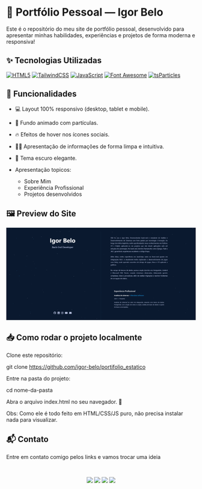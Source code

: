 # 🌟 Portfólio Pessoal — Igor Belo

Este é o repositório do meu site de portfólio pessoal, desenvolvido para apresentar minhas habilidades, experiências e projetos de forma moderna e responsiva!

## ✨ Tecnologias Utilizadas

[![HTML5](https://img.shields.io/badge/HTML5-E34F26?style=for-the-badge&logo=html5&logoColor=white)](https://developer.mozilla.org/en-US/docs/Web/HTML)
[![TailwindCSS](https://img.shields.io/badge/TailwindCSS-38B2AC?style=for-the-badge&logo=tailwind-css&logoColor=white)](https://tailwindcss.com/)
[![JavaScript](https://img.shields.io/badge/JavaScript-F7DF1E?style=for-the-badge&logo=javascript&logoColor=black)](https://developer.mozilla.org/en-US/docs/Web/JavaScript)
[![Font Awesome](https://img.shields.io/badge/Font_Awesome-528DD7?style=for-the-badge&logo=fontawesome&logoColor=white)](https://fontawesome.com/)
[![tsParticles](https://img.shields.io/badge/tsParticles-007ACC?style=for-the-badge&logo=typescript&logoColor=white)](https://particles.js.org/)


## 🎨 Funcionalidades

- 💻 Layout 100% responsivo (desktop, tablet e mobile).

- 🌌 Fundo animado com partículas.

- 🔥 Efeitos de hover nos ícones sociais.

- 👨‍💻 Apresentação de informações de forma limpa e intuitiva.

- 🌙 Tema escuro elegante.


- Apresentação topicos:
  - Sobre Mim
  - Experiência Profissional
  - Projetos desenvolvidos

## 🖼️ Preview do Site

![Captura de tela do Gerador de Inserts](images/printsite.png)


## 📥 Como rodar o projeto localmente

Clone este repositório:

git clone https://github.com/igor-belo/portifolio_estatico

Entre na pasta do projeto:

cd nome-da-pasta

Abra o arquivo index.html no seu navegador. 🚀

Obs: Como ele é todo feito em HTML/CSS/JS puro, não precisa instalar nada para visualizar.



## 📬 Contato
Entre em contato comigo pelos links e vamos trocar uma ideia

&nbsp;&nbsp;&nbsp;

<div align="center"> 
  <a href="https://www.linkedin.com/in/igor-belo/" target="_blank"><img src="https://img.shields.io/badge/LinkedIn-0077B5?style=for-the-badge&logo=linkedin&logoColor=white"  target="_blank"></a> 
  <a href="https://www.instagram.com/igor_belo.py/" target="_blank"><img src="https://img.shields.io/badge/Instagram-E4405F?style=for-the-badge&logo=instagram&logoColor=white"></a>
  <a href="mailto:igorbello170@gmail.com"> <img src="https://img.shields.io/badge/-Gmail-%23333?style=for-the-badge&logo=gmail&logoColor=white" target="_blank"></a>
  <a href="https://leetcode.com/u/VCnus6rVTl/"> <img src="https://img.shields.io/badge/LeetCode-FF5722?style=for-the-badge&logo=leetcode&logoColor=white" target="_blank"></a>
</div>


&nbsp;&nbsp;&nbsp;